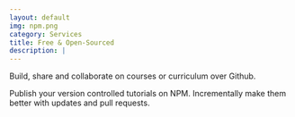 ```yaml
---
layout: default
img: npm.png
category: Services
title: Free & Open-Sourced
description: |
---
```

  Build, share and collaborate on courses or curriculum over Github.

  Publish your version controlled tutorials on NPM. Incrementally make them better with updates and pull requests.
